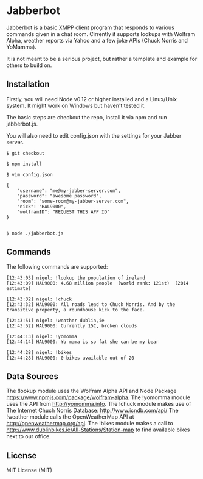 # Jabberbot

Jabberbot is a basic XMPP client program that responds to various commands given in a chat room. Cirrently it supports lookups with Wolfram Alpha, weather reports via Yahoo and a few joke APIs (Chuck Norris and YoMamma).

It is not meant to be a serious project, but rather a template and example for others to build on.


## Installation

Firstly, you will need Node v0.12 or higher installed and a Linux/Unix system. It might work on Windows but haven't tested it.

The basic steps are checkout the repo, install it via npm and run jabberbot.js.

You will also need to edit config.json with the settings for your Jabber server.

```
$ git checkout

$ npm install

$ vim config.json

{
    "username": "me@my-jabber-server.com",
    "password": "awesome password",
    "room": "some-room@my-jabber-server.com",
    "nick": "HAL9000",
    "wolframID": "REQUEST THIS APP ID"
}


$ node ./jabberbot.js

```

## Commands

The following commands are supported:

```
‎[12:43:03] ‎nigel‎: !lookup the population of ireland
‎[12:43:09] ‎HAL9000‎: 4.68 million people  (world rank: 121st)  (2014 estimate)

[12:43:32] ‎nigel‎: !chuck
‎[12:43:32] ‎HAL9000‎: All roads lead to Chuck Norris. And by the transitive property, a roundhouse kick to the face.

‎[12:43:51] ‎nigel‎: !weather dublin,ie
‎[12:43:52] ‎HAL9000‎: Currently 15C, broken clouds

[12:44:13] ‎nigel‎: !yomomma
‎[12:44:14] ‎HAL9000‎: Yo mama is so fat she can be my bear

‎[12:44:28] ‎nigel‎: !bikes
‎[12:44:28] ‎HAL9000‎: 0 bikes available out of 20

```

## Data Sources

The !lookup module uses the Wolfram Alpha API and Node Package https://www.npmjs.com/package/wolfram-alpha.
The !yomomma module uses the API from http://yomomma.info.
The !chuck module makes use of The Internet Chuch Norris Database: http://www.icndb.com/api/
The !weather module calls the OpenWeatherMap API at http://openweathermap.org/api.
The !bikes module makes a call to http://www.dublinbikes.ie/All-Stations/Station-map to find available bikes next to our office.

## License

MIT License (MIT)
